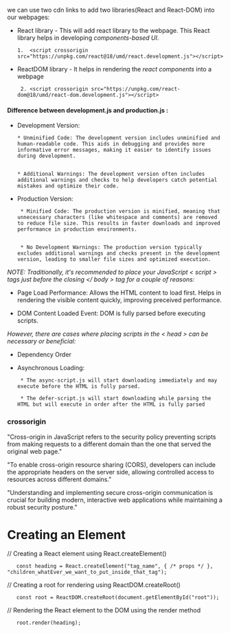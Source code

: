 
  we can use two cdn links to add two libraries(React and React-DOM) into our webpages:   
            
*   React library - This will add react library to the webpage. This React library helps in developing *components-based UI*.

        1.  <script crossorigin src="https://unpkg.com/react@18/umd/react.development.js"></script>


*   ReactDOM library - It helps in rendering the *react components* into a webpage

         2. <script crossorigin src="https://unpkg.com/react-dom@18/umd/react-dom.development.js"></script>

 #### Difference between development.js and production.js :
        
*  Development Version:

       * Unminified Code: The development version includes unminified and human-readable code. This aids in debugging and provides more informative error messages, making it easier to identify issues during development.

       
       * Additional Warnings: The development version often includes additional warnings and checks to help developers catch potential mistakes and optimize their code.

* Production Version:

       * Minified Code: The production version is minified, meaning that unnecessary characters (like whitespace and comments) are removed to reduce file size. This results in faster downloads and improved performance in production environments.


       * No Development Warnings: The production version typically excludes additional warnings and checks present in the development version, leading to smaller file sizes and optimized execution.


*NOTE: Traditionally, it's recommended to place your JavaScript < script > tags just before the closing </ body > tag for a couple of reasons:*
* Page Load Performance: Allows the HTML content to load first. Helps in rendering the visible content quickly, improving preceived performance.

* DOM Content Loaded Event: DOM is fully parsed before executing scripts.


*However, there are cases where placing scripts in the < head > can be necessary or beneficial:*     
* Dependency Order  
* Asynchronous Loading:

       * The async-script.js will start downloading immediately and may execute before the HTML is fully parsed.

       * The defer-script.js will start downloading while parsing the HTML but will execute in order after the HTML is fully parsed
       

### crossorigin   
"Cross-origin in JavaScript refers to the security policy preventing scripts from making requests to a different domain than the one that served the original web page."

"To enable cross-origin resource sharing (CORS), developers can include the appropriate headers on the server side, allowing controlled access to resources across different domains."

"Understanding and implementing secure cross-origin communication is crucial for building modern, interactive web applications while maintaining a robust security posture."

# Creating an Element  
// Creating a React element using React.createElement()

       const heading = React.createElement("tag_name", { /* props */ }, "children_whatEver_we_want_to_put_inside_that_tag");

// Creating a root for rendering using ReactDOM.createRoot()

       const root = ReactDOM.createRoot(document.getElementById("root"));

// Rendering the React element to the DOM using the render method

       root.render(heading);
 


